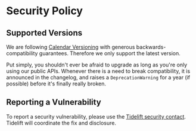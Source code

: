 # Security Policy

## Supported Versions

We are following [Calendar Versioning](https://calver.org) with generous backwards-compatibility guarantees.
Therefore we only support the latest version.

Put simply, you shouldn't ever be afraid to upgrade as long as you're only using our public APIs.
Whenever there is a need to break compatibility, it is announced in the changelog, and raises a `DeprecationWarning` for a year (if possible) before it's finally really broken.


## Reporting a Vulnerability

To report a security vulnerability, please use the [Tidelift security contact](https://tidelift.com/security).
Tidelift will coordinate the fix and disclosure.
